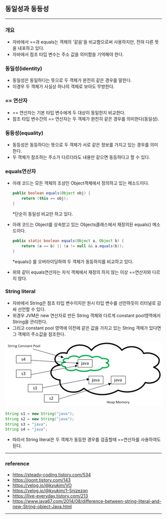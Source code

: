 ## 동일성과 동등성

----

### 개요

- 자바에서 ==과 equals는 객체의 '같음'을 비교함으로써 사용하지만, 전혀 다른 뜻을 내포하고 있다.
- 자바에서 참조 타입 변수는 주소 값을 의미함을 기억해야 한다.

### 동일성(identity)

- 동일성은 동일하다는 뜻으로 두 객체가 완전히 같은 경우를 말한다.
- 이경우 두 객체가 사실상 하나의 객체로 보아도 무방한다.

### == 연산자

- == 연산자는 기본 타입 변수에게 두 대상이 동일한지 비교한다.
- 참조 타입 변수간의 == 연산자는 두 객체가 완전히 같은 경우를 의미한다(동일성).

### 동등성(equality)

- 동등성은 동등하다는 뜻으로 두 객체가 서로 같은 정보를 가지고 있는 경우를 의미한다.
- 두 객체가 참조하는 주소가 다르더라도 내용만 같으면 동등하다고 할 수 있다.

### equals연산자

- 아래 코드는 모든 객체의 조상인 Object객체에서 정의하고 있는 메소드이다.

  ```java
  public boolean equals(Object obj) {
      return (this == obj);
  }
  ```

  *단순히 동일성 비교만 하고 있다.

- 아래 코드는 Object를 상속받고 있는 Objects클래스에서 재정의된 equals() 메소드이다.

  ```java
  public static boolean equals(Object a, Object b) {
      return (a == b) || (a != null && a.equals(b));
  }
  ```

  *equals() 를 오버라이딩하여 두 객체가 동등하지를 비교하고 있다.

- 위와 같이 equals연산자는 자식 객체에서 재정의 하지 않는 이상 ==연산자와 다르지 않다.

### String literal

- 자바에서 String은 참조 타입 변수이지만 원시 타입 변수를 선언하듯이 리터널로 감싸 선언할 수 있다.
- 위경우 JVM은 new 연산자로 만든 String 객체와 다르게 constant pool영역에서 String을 관리한다.
- 그리고 constant pool 영역에 이전에 같은 값을 가지고 있는 String 객체가 있다면 그 객체의 주소값을 참조한다.

![String literal vs New String in Java](https://github.com/glay415/backend-database/blob/main/theory/images/String%20literal%20vs%20String%20Object%20in%20Java.png)

```java
String s1 = new String("java");
String s2 = new String("java");
String s3 = "java";
String s4 = "java";
```

- 따라서 String literal은 두 객체가 동등한 경우를 검출할때 ==연산자를 사용하여도 된다.

---

### reference

- https://steady-coding.tistory.com/534
- https://joont.tistory.com/143
- https://velog.io/@kyukim/VO
- https://velog.io/@kyukim/1-5njzezqn
- https://live-everyday.tistory.com/213
- https://www.java67.com/2014/08/difference-between-string-literal-and-new-String-object-Java.html
----

